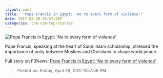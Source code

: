 ```yaml
---
layout: post
title:  "Pope Francis in Egypt: 'No to every form of violence'"
date: 2017-04-28 16:57:58Z
categories: cnn-com-top-stories
---
```


![Pope Francis in Egypt: 'No to every form of violence'](http://i2.cdn.cnn.com/cnnnext/dam/assets/170426045002-pope-francis-ted-talk-april-25-2017-super-tease.jpg)

Pope Francis, speaking at the heart of Sunni Islam scholarship, stressed the importance of unity between Muslims and Christians to shape world peace.


Full story on F3News: [Pope Francis in Egypt: 'No to every form of violence'](http://www.f3nws.com/n/FCxJXD)

> Posted on: Friday, April 28, 2017 9:57:58 PM

